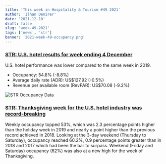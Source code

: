 ```yaml
---
title: 'This week in Hospitality & Tourism #49 2021'
author: 'Ilhan Demirer'
date: '2021-12-10'
draft: false
slug: 'week-49-2021'
tags: ['news', 'str']
banner: '2021-week-49-occupancy.png'
---
```


### [STR: U.S. hotel results for week ending 4 December](https://str.com/press-release/str-us-hotel-results-week-ending-4-december)

U.S. hotel performance was lower compared to the same week in 2019.

- Occupancy: 54.8% (-8.8%)
- Average daily rate (ADR): US$127.92 (-0.5%)
- Revenue per available room (RevPAR): US$70.08 (-9.2%)

![STR Occupancy Data](/images/blogimages/2021-week-49-occupancy.png)

### [STR: Thanksgiving week for the U.S. hotel industry was record-breaking](https://str.com/data-insights-blog/us-market-recovery-monitor-week-ending-27-november)

Weekly occupancy topped 53%, which was 2.3 percentage points higher than the holiday week in 2019 and nearly a point higher than the previous record achieved in 2018. Looking at the 3-day weekend (Thursday to Saturday), occupancy reached 60.2%, 0.9 percentage points greater than in 2018 and 2017 which had been the bar to surpass. Weekend (Friday and Saturday) occupancy (62%) was also at a new high for the week of Thanksgiving.
